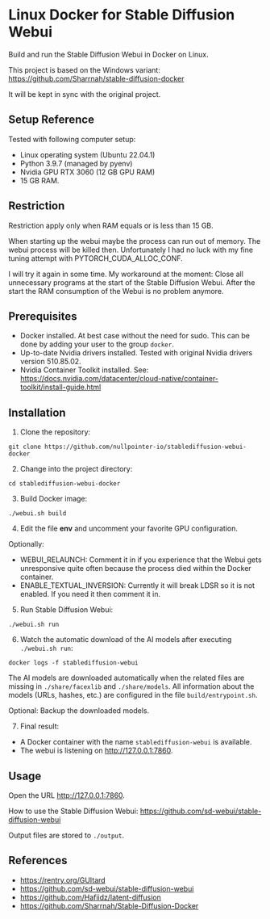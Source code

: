 # Linux Docker for Stable Diffusion Webui

Build and run the Stable Diffusion Webui in Docker on Linux.

This project is based on the Windows variant:
https://github.com/Sharrnah/stable-diffusion-docker

It will be kept in sync with the original project. 

## Setup Reference

Tested with following computer setup:
- Linux operating system (Ubuntu 22.04.1)
- Python 3.9.7 (managed by pyenv)
- Nvidia GPU RTX 3060 (12 GB GPU RAM)
- 15 GB RAM.

## Restriction

Restriction apply only when RAM equals or is less than 15 GB. 

When starting up the webui maybe the process can run out of memory. 
The webui process will be killed then. Unfortunately I had no luck
with my fine tuning attempt with PYTORCH_CUDA_ALLOC_CONF.

I will try it again in some time. My workaround at the moment: Close 
all unnecessary programs at the start of the Stable Diffusion Webui.
After the start the RAM consumption of the Webui is no problem anymore.

## Prerequisites

- Docker installed. At best case without the need for sudo. This can be done
  by adding your user to the group `docker`.
- Up-to-date Nvidia drivers installed. Tested with original Nvidia drivers version 510.85.02.
- Nvidia Container Toolkit installed. 
  See: https://docs.nvidia.com/datacenter/cloud-native/container-toolkit/install-guide.html 

## Installation

1. Clone the repository:
``` 
git clone https://github.com/nullpointer-io/stablediffusion-webui-docker
```

2. Change into the project directory:
``` 
cd stablediffusion-webui-docker
```

3. Build Docker image:
``` 
./webui.sh build
```
4. Edit the file **env** and uncomment your favorite GPU configuration.

Optionally:
- WEBUI_RELAUNCH: Comment it in if you experience that the Webui gets 
  unresponsive quite often because the process died within the Docker
  container.
- ENABLE_TEXTUAL_INVERSION: Currently it will break LDSR so it is not
  enabled. If you need it then comment it in. 

5. Run Stable Diffusion Webui:
``` 
./webui.sh run
```
6. Watch the automatic download of the AI models after executing `./webui.sh run`:
```
docker logs -f stablediffusion-webui
```
The AI models are downloaded automatically when the related files are missing in
`./share/facexlib` and `./share/models`.
All information about the models (URLs, hashes, etc.) are configured in the file
`build/entrypoint.sh`.

Optional: Backup the downloaded models.

7. Final result:

- A Docker container with the name `stablediffusion-webui` is available.
- The webui is listening on http://127.0.0.1:7860.

## Usage

Open the URL http://127.0.0.1:7860. 

How to use the Stable Diffusion Webui: https://github.com/sd-webui/stable-diffusion-webui

Output files are stored to `./output`.

## References

- https://rentry.org/GUItard
- https://github.com/sd-webui/stable-diffusion-webui
- https://github.com/Hafiidz/latent-diffusion
- https://github.com/Sharrnah/Stable-Diffusion-Docker
